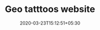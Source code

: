 ---
title: "Geo tatttoos website"
image: /images/websites/geo-port.jpg
tags: ["websites"]
description: "https://www.geotattoos.com/"
date: 2020-03-23T15:12:51+05:30
draft: false
---